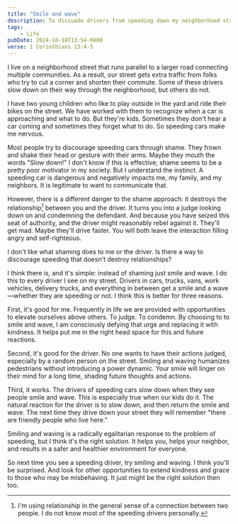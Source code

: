 ```yaml
---
title: "Smile and wave"
description: To dissuade drivers from speeding down my neighborhood street, I make the choice to smile and wave at them.
tags:
    - Life
pubDate: 2024-10-18T13:54-0400
verse: 1 Corinthians 13:4-5
---
```


I live on a neighborhood street that runs parallel to a larger road connecting multiple communities. As a result, our street gets extra traffic from folks who try to cut a corner and shorten their commute. Some of these drivers slow down on their way through the neighborhood, but others do not.

I have two young children who like to play outside in the yard and ride their bikes on the street. We have worked with them to recognize when a car is approaching and what to do. But they're kids. Sometimes they don't hear a car coming and sometimes they forget what to do. So speeding cars make me nervous.

Most people try to discourage speeding cars through shame. They frown and shake their head or gesture with their arms. Maybe they mouth the words "Slow down!" I don't know if this is effective; shame seems to be a pretty poor motivator in my society. But I understand the instinct. A speeding car is dangerous and negatively impacts me, my family, and my neighbors. It is legitimate to want to communicate that.

However, there is a different danger to the shame approach: it destroys the relationship[^1] between you and the driver. It turns you into a judge looking down on and condemning the defendant. And because you have seized this seat of authority, and the driver might reasonably rebel against it. They'll get mad. Maybe they'll drive faster. You will both leave the interaction filling angry and self-righteous.

I don't like what shaming does to me or the driver. Is there a way to discourage speeding that doesn't destroy relationships?

I think there is, and it's simple: instead of shaming just smile and wave. I do this to every driver I see on my street. Drivers in cars, trucks, vans, work vehicles, delivery trucks, and everything in between get a smile and a wave—whether they are speeding or not. I think this is better for three reasons.

First, it's good for me. Frequently in life we are provided with opportunities to elevate ourselves above others. To judge. To condemn. By choosing to to smile and wave, I am consciously defying that urge and replacing it with kindness. It helps put me in the right head space for this and future reactions.

Second, it's good for the driver. No one wants to have their actions judged, especially by a random person on the street. Smiling and waving humanizes pedestrians without introducing a power dynamic. Your smile will linger on their mind for a long time, shading future thoughts and actions.

Third, it works. The drivers of speeding cars slow down when they see people smile and wave. This is especially true when our kids do it. The natural reaction for the driver is to slow down, and then return the smile and wave. The next time they drive down your street they will remember "there are friendly people who live here."

Smiling and waving is a radically egalitarian response to the problem of speeding, but I think it's the right solution. It helps you, helps your neighbor, and results in a safer and healthier environment for everyone.

So next time you see a speeding driver, try smiling and waving. I think you'll be surprised. And look for other opportunities to extend kindness and grace to those who may be misbehaving. It just might be the right solution then too.

[^1]: I'm using relationship in the general sense of a connection between two people. I do not know most of the speeding drivers personally.
